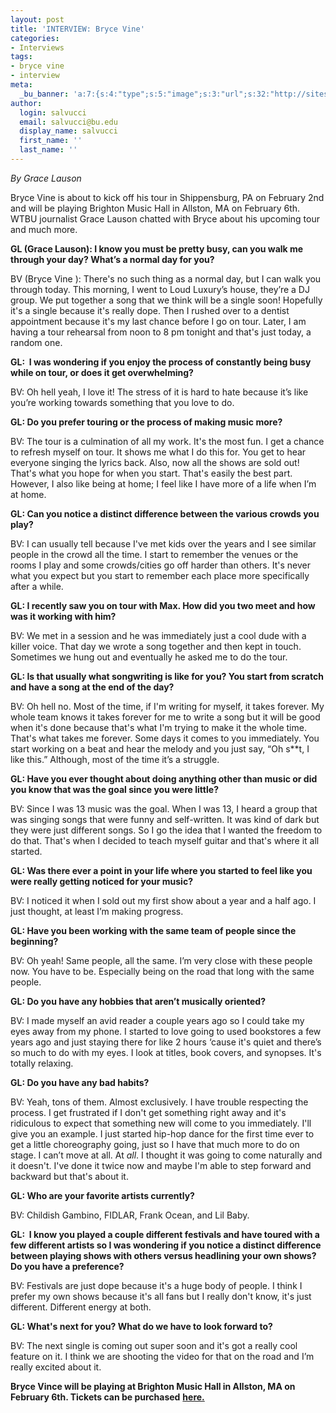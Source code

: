 ```yaml
---
layout: post
title: 'INTERVIEW: Bryce Vine'
categories:
- Interviews
tags:
- bryce vine
- interview
meta:
  _bu_banner: 'a:7:{s:4:"type";s:5:"image";s:3:"url";s:32:"http://sites.bu.edu/wtbu/files/2019/01/     bryce.jpg";s:3:"alt";s:0:"";s:7:"post_id";s:4:"3473";s:4:"html";s:0:"";s:8:"position";s:12:"contentWidth";s:7:"caption";s:0:"";}'
author:
  login: salvucci
  email: salvucci@bu.edu
  display_name: salvucci
  first_name: ''
  last_name: ''
---
```

_By Grace Lauson_

Bryce Vine is about to kick off his tour in Shippensburg, PA on February 2nd and will be playing Brighton Music Hall in Allston, MA on February 6th. WTBU journalist Grace Lauson chatted with Bryce about his upcoming tour and much more.

**GL (Grace Lauson): I know you must be pretty busy, can you walk me through your day? What’s a normal day for you?**

BV (Bryce Vine ): There's no such thing as a normal day, but I can walk you through today. This morning, I went to Loud Luxury’s house, they’re a DJ group. We put together a song that we think will be a single soon! Hopefully it's a single because it's really dope. Then I rushed over to a dentist appointment because it's my last chance before I go on tour. Later, I am having a tour rehearsal from noon to 8 pm tonight and that's just today, a random one.

**GL:  I was wondering if you enjoy the process of constantly being busy while on tour, or does it get overwhelming?**

BV: Oh hell yeah, I love it! The stress of it is hard to hate because it’s like you’re working towards something that you love to do.

**GL: Do you prefer touring or the process of making music more?**

BV: The tour is a culmination of all my work. It's the most fun. I get a chance to refresh myself on tour. It shows me what I do this for. You get to hear everyone singing the lyrics back. Also, now all the shows are sold out! That's what you hope for when you start. That's easily the best part. However, I also like being at home; I feel like I have more of a life when I’m at home.

**GL: Can you notice a distinct difference between the various crowds you play?**

BV: I can usually tell because I've met kids over the years and I see similar people in the crowd all the time. I start to remember the venues or the rooms I play and some crowds/cities go off harder than others. It's never what you expect but you start to remember each place more specifically after a while.

**GL: I recently saw you on tour with Max. How did you two meet and how was it working with him?**

BV: We met in a session and he was immediately just a cool dude with a killer voice. That day we wrote a song together and then kept in touch. Sometimes we hung out and eventually he asked me to do the tour.

**GL: Is that usually what songwriting is like for you? You start from scratch and have a song at the end of the day?**

BV: Oh hell no. Most of the time, if I'm writing for myself, it takes forever. My whole team knows it takes forever for me to write a song but it will be good when it's done because that's what I'm trying to make it the whole time. That's what takes me forever. Some days it comes to you immediately. You start working on a beat and hear the melody and you just say, “Oh s\*\*t, I like this.” Although, most of the time it’s a struggle.

**GL: Have you ever thought about doing anything other than music or did you know that was the goal since you were little?**

BV: Since I was 13 music was the goal. When I was 13, I heard a group that was singing songs that were funny and self-written. It was kind of dark but they were just different songs. So I go the idea that I wanted the freedom to do that. That's when I decided to teach myself guitar and that's where it all started.

**GL: Was there ever a point in your life where you started to feel like you were really getting noticed for your music?**

BV: I noticed it when I sold out my first show about a year and a half ago. I just thought, at least I’m making progress.

**GL: Have you been working with the same team of people since the beginning?**

BV: Oh yeah! Same people, all the same. I’m very close with these people now. You have to be. Especially being on the road that long with the same people.

**GL: Do you have any hobbies that aren’t musically oriented?**

BV: I made myself an avid reader a couple years ago so I could take my eyes away from my phone. I started to love going to used bookstores a few years ago and just staying there for like 2 hours ‘cause it's quiet and there’s so much to do with my eyes. I look at titles, book covers, and synopses. It's totally relaxing.

**GL: Do you have any bad habits?**

BV: Yeah, tons of them. Almost exclusively. I have trouble respecting the process. I get frustrated if I don't get something right away and it's ridiculous to expect that something new will come to you immediately. I'll give you an example. I just started hip-hop dance for the first time ever to get a little choreography going, just so I have that much more to do on stage. I can’t move at all. At _all_. I thought it was going to come naturally and it doesn't. I've done it twice now and maybe I'm able to step forward and backward but that's about it.

**GL: Who are your favorite artists currently?**

BV: Childish Gambino, FIDLAR, Frank Ocean, and Lil Baby.

**GL:  I know you played a couple different festivals and have toured with a few different artists so I was wondering if you notice a distinct difference between playing shows with others versus headlining your own shows? Do you have a preference?**

BV: Festivals are just dope because it's a huge body of people. I think I prefer my own shows because it's all fans but I really don't know, it's just different. Different energy at both.  

**GL: What's next for you? What do we have to look forward to?**

BV: The next single is coming out super soon and it's got a really cool feature on it. I think we are shooting the video for that on the road and I’m really excited about it.

**Bryce Vince will be playing at Brighton Music Hall in Allston, MA on February 6th. Tickets can be purchased** [**here.**](https://www.brycevine.com)